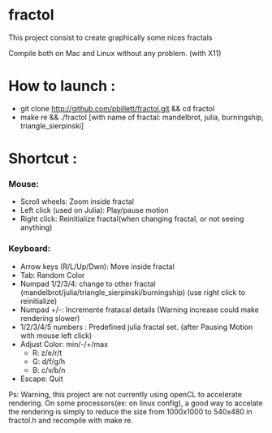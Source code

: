 # fractol
This project consist to create graphically some nices fractals


Compile both on Mac and Linux without any problem. (with X11)

# How to launch :

- git clone http://github.com/pbillett/fractol.git && cd fractol
- make re && ./fractol [with name of fractal: mandelbrot, julia, burningship, triangle_sierpinski]

# Shortcut :

<h3>Mouse:</h3>

- Scroll wheels: Zoom inside fractal
- Left click (used on Julia): Play/pause motion
- Right click: Reinitialize fractal(when changing fractal, or not seeing anything)

<h3>Keyboard:</h3>

- Arrow keys (R/L/Up/Dwn): Move inside fractal
- Tab: Random Color
- Numpad 1/2/3/4: change to other fractal (mandelbrot/julia/triangle_sierpinski/burningship) (use right click to reinitialize)
- Numpad +/-: Incremente fratacal details (Warning increase could make rendering slower)
- 1/2/3/4/5 numbers : Predefined julia fractal set. (after Pausing Motion with mouse left click)
- Adjust Color:
        min/-/+/max
  - R:  z/e/r/t
  - G:  d/f/g/h
  - B:  c/v/b/n
- Escape: Quit

Ps: Warning, this project are not currently using openCL to accelerate rendering.
On some processors(ex: on linux config), a good way to accelate the rendering is simply to 
reduce the size from 1000x1000 to 540x480 in fractol.h and recompile with make re.
